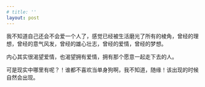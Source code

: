 ```yaml
---
# title: ''
layout: post
---
```

我不知道自己还会不会爱一个人了，感觉已经被生活磨光了所有的棱角，曾经的理想，曾经的意气风发，曾经的雄心壮志，曾经的爱情，曾经的梦想。

内心其实很渴望爱情，也渴望拥有爱情，拥有那个愿意一起走下去的人。

可是现实中哪里有呢？！谁都不喜欢当单身狗啊，我不知道，随缘！该出现的时候自然会出现。
